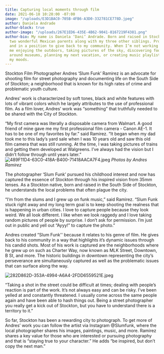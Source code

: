 ```yaml
---
title: Capturing local moments through film
date: 2021-06-18 10:28:00 -07:00
image: "/uploads/E3D1BAC0-705B-4FB6-A3D0-332781CE778D.jpeg"
author: Daniela Andrade
author-block: true
author-image: "/uploads/267E1ED6-435E-4B62-9041-8167219F4381.png"
author-bio: My name is Daniela ‘Dani’ Andrade. Born and raised in Stockton, CA by
  two wonderful Mexican parents along with my three other siblings. Proud to be Latina
  and in a position to give back to my community. When I’m not working you can find
  me enjoying the outdoors, taking pictures of the sky, discovering food places, wandering
  around museums, planning my next vacation, or creating music playlists based on
  my moods.
---
```


Stockton Film Photographer Andres ‘Slum Funk’ Ramirez is an advocate for shooting film for street photography and documenting life on the South Side of Stockton; a neighborhood that is known for its high rates of crime and problematic youth culture. 

Andres’ work is characterized by soft tones, black and white features with lots of vibrant colors which he largely attributes to the use of professional film. As a film lover, Andres’ work was “something” that truthfully needed to be shared with the City of Stockton. 

“My first camera was literally a disposable camera from Walmart. A good friend of mine gave me my first professional film camera - Canon AE-1. It has to be one of my favorites by far.” said Ramirez. “It began when my dad took me to this lady’s yard sale when I was 10 years old and saw this old film camera that was still running. At the time, I was taking pictures of trains and getting them developed at Walgreens. I’ve always had the vision but I didn’t follow through until years later.” 
![489F11D4-63C0-418A-B400-71418AACA7F4.jpeg](/uploads/489F11D4-63C0-418A-B400-71418AACA7F4.jpeg)
*Photos by Andres Ramirez*

The photographer ‘Slum Funk’ pursued his childhood interest and now has captured the essence of Stockton through his inspired vision from 35mm lenses. As a Stockton native, born and raised in the South Side of Stockton, he understands the local problems that often plague the city. 

“I’m from the slums and I grew up on funk music,” said Ramirez. “Slum Funk stuck right away and my long term goal is to keep shooting the realness that is happening in urban cities. I love to capture people because they look weird. We all look different. I like when we look raggedy and I love taking random pictures of people by surprise. I don’t ask for permission. I’m just out in public and yell out “Ayyy!” to capture the photo.”

Andres created “Slum Funk'' because it relates to his genre of film. He gives back to his community in a way that highlights it’s dynamic issues through his candid shots. Most of his work is captured are the neighborhoods where he grew up on such as Charter Way, now known as MLK Street, Downtown, B St, and more. The historic buildings in downtown representing the city’s perseverance are simultaneously captured as well as the problematic issues that can surface along the way.
 
![282D862D-353A-4994-A6A4-2FDD6559521E.jpeg](/uploads/282D862D-353A-4994-A6A4-2FDD6559521E.jpeg)

“Taking a shot in the street could be difficult at times; dealing with people’s reaction is part of the work. It’s not always easy and can be risky. I’ve been yelled at and constantly threatened. I usually come across the same people again and have been able to hash things out. Being a street photographer you really get a kick out of Stockton, but you have to understand there is a territory to it.”

So far, Stockton has been a rewarding city to photograph. To get more of Andres’ work you can follow the artist via Instagram @Slumfunk, where the local photographer shares his images, paintings, music, and more. Ramirez shares a key value for those who are interested or pursuing photography and that is “staying true to your character.” He adds “be inspired, but don’t copy the next man.” 